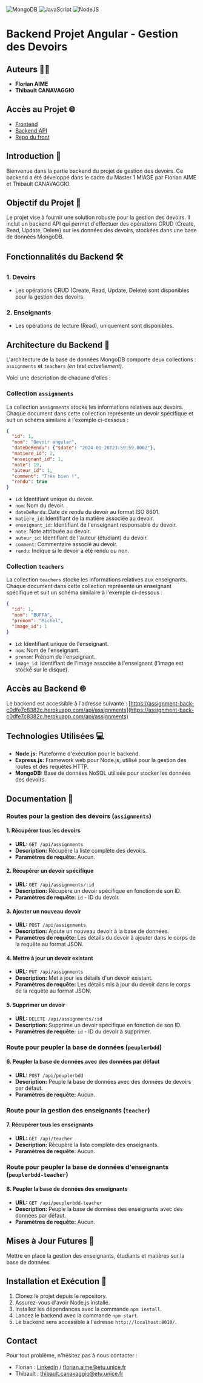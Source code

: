 ![MongoDB](https://img.shields.io/badge/MongoDB-4EA94B?style=for-the-badge&logo=mongodb&logoColor=white)
![JavaScript](https://img.shields.io/badge/javascript-%23323330.svg?style=for-the-badge&logo=javascript&logoColor=%23F7DF1E)
![NodeJS](https://img.shields.io/badge/Node.js-43853D?style=for-the-badge&logo=node.js&logoColor=white)

# Backend Projet Angular - Gestion des Devoirs

## Auteurs 👨‍💻
- **Florian AIME**
- **Thibault CANAVAGGIO**

## Accès au Projet 🌐
- [Frontend](https://assignment-front-2c79479bd1b2.herokuapp.com/home)
- [Backend API](https://assignment-back-c0dfe7c8382c.herokuapp.com/api/assignments)
- [Repo du front](https://github.com/florian83440/projet_angular_m1_miage)

## Introduction 🚀
Bienvenue dans la partie backend du projet de gestion des devoirs. Ce backend a été développé dans le cadre du Master 1 MIAGE par Florian AIME et Thibault CANAVAGGIO.

## Objectif du Projet 🎯
Le projet vise à fournir une solution robuste pour la gestion des devoirs. Il inclut un backend API qui permet d'effectuer des opérations CRUD (Create, Read, Update, Delete) sur les données des devoirs, stockées dans une base de données MongoDB.

## Fonctionnalités du Backend 🛠️
### 1. **Devoirs**
   - Les opérations CRUD (Create, Read, Update, Delete) sont disponibles pour la gestion des devoirs.

### 2. **Enseignants**
   - Les opérations de lecture (Read), uniquement sont disponibles.
     
## Architecture du Backend 🔧
L'architecture de la base de données MongoDB  comporte deux collections : `assignments` et `teachers` *(en test actuellement)*. 

Voici une description de chacune d'elles :

### Collection `assignments`

La collection `assignments` stocke les informations relatives aux devoirs. Chaque document dans cette collection représente un devoir spécifique et suit un schéma similaire à l'exemple ci-dessous :

```json
{
  "id": 1,
  "nom": "Devoir angular",
  "dateDeRendu": {"$date": "2024-01-28T23:59:59.000Z"},
  "matiere_id": 2,
  "enseignant_id": 1,
  "note": 19,
  "auteur_id": 1,
  "comment": "Très bien !",
  "rendu": true
}
```

- `id`: Identifiant unique du devoir.
- `nom`: Nom du devoir.
- `dateDeRendu`: Date de rendu du devoir au format ISO 8601.
- `matiere_id`: Identifiant de la matière associée au devoir.
- `enseignant_id`: Identifiant de l'enseignant responsable du devoir.
- `note`: Note attribuée au devoir.
- `auteur_id`: Identifiant de l'auteur (étudiant) du devoir.
- `comment`: Commentaire associé au devoir.
- `rendu`: Indique si le devoir a été rendu ou non.

### Collection `teachers`

La collection `teachers` stocke les informations relatives aux enseignants. Chaque document dans cette collection représente un enseignant spécifique et suit un schéma similaire à l'exemple ci-dessous :

```json
{
  "id": 1,
  "nom": "BUFFA",
  "prenom": "Michel",
  "image_id": 1
}
```

- `id`: Identifiant unique de l'enseignant.
- `nom`: Nom de l'enseignant.
- `prenom`: Prénom de l'enseignant.
- `image_id`: Identifiant de l'image associée à l'enseignant (l'image est stocké sur le disque).


## Accès au Backend 🌐
Le backend est accessible à l'adresse suivante : [https://assignment-back-c0dfe7c8382c.herokuapp.com/api/assignments](https://assignment-back-c0dfe7c8382c.herokuapp.com/api/assignments)


## Technologies Utilisées 💻
- **Node.js:** Plateforme d'exécution pour le backend.
- **Express.js:** Framework web pour Node.js, utilisé pour la gestion des routes et des requêtes HTTP.
- **MongoDB:** Base de données NoSQL utilisée pour stocker les données des devoirs.

## Documentation 📖

### Routes pour la gestion des devoirs (`assignments`)

#### 1. Récupérer tous les devoirs
- **URL:** `GET /api/assignments`
- **Description:** Récupère la liste complète des devoirs.
- **Paramètres de requête:** Aucun.

#### 2. Récupérer un devoir spécifique
- **URL:** `GET /api/assignments/:id`
- **Description:** Récupère un devoir spécifique en fonction de son ID.
- **Paramètres de requête:** `id` - ID du devoir.

#### 3. Ajouter un nouveau devoir
- **URL:** `POST /api/assignments`
- **Description:** Ajoute un nouveau devoir à la base de données.
- **Paramètres de requête:** Les détails du devoir à ajouter dans le corps de la requête au format JSON.

#### 4. Mettre à jour un devoir existant
- **URL:** `PUT /api/assignments`
- **Description:** Met à jour les détails d'un devoir existant.
- **Paramètres de requête:** Les détails mis à jour du devoir dans le corps de la requête au format JSON.

#### 5. Supprimer un devoir
- **URL:** `DELETE /api/assignments/:id`
- **Description:** Supprime un devoir spécifique en fonction de son ID.
- **Paramètres de requête:** `id` - ID du devoir à supprimer.

### Route pour peupler la base de données (`peuplerbdd`)

#### 6. Peupler la base de données avec des données par défaut
- **URL:** `POST /api/peuplerbdd`
- **Description:** Peuple la base de données avec des données de devoirs par défaut.
- **Paramètres de requête:** Aucun.

### Route pour la gestion des enseignants (`teacher`)

#### 7. Récupérer tous les enseignants
- **URL:** `GET /api/teacher`
- **Description:** Récupère la liste complète des enseignants.
- **Paramètres de requête:** Aucun.

### Route pour peupler la base de données d'enseignants (`peuplerbdd-teacher`)

#### 8. Peupler la base de données des enseignants
- **URL:** `GET /api/peuplerbdd-teacher`
- **Description:** Peuple la base de données des enseignants avec des données par défaut.
- **Paramètres de requête:** Aucun.

## Mises à Jour Futures 🚀
Mettre en place la gestion des enseignants, étudiants et matières sur la base de données

## Installation et Exécution 🔧
1. Clonez le projet depuis le repository.
2. Assurez-vous d'avoir Node.js installé.
3. Installez les dépendances avec la commande `npm install`.
4. Lancez le backend avec la commande `npm start`.
5. Le backend sera accessible à l'adresse `http://localhost:8010/`.

## Contact
Pour tout problème, n'hésitez pas à nous contacter :

- Florian : [LinkedIn](https://www.linkedin.com/in/florian-aime/) / florian.aime@etu.unice.fr
- Thibault : thibault.canavaggio@etu.unice.fr
